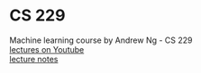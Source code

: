 # CS 229
Machine learning course by Andrew Ng - CS 229  
[lectures on Youtube](https://www.youtube.com/watch?v=UzxYlbK2c7E&list=PLA89DCFA6ADACE599)  
[lecture notes](http://cs229.stanford.edu/syllabus.html)
